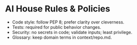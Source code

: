 # AI House Rules & Policies

- Code style: follow PEP 8; prefer clarity over cleverness.
- Tests: required for public behavior changes.
- Security: no secrets in code; validate inputs; least privilege.
- Glossary: keep domain terms in context/repo.md.
